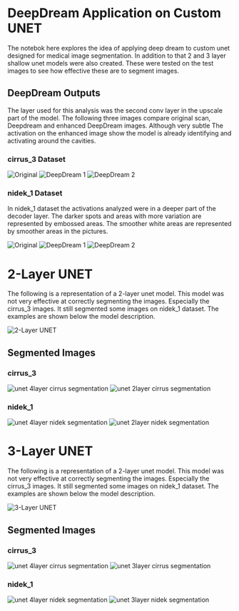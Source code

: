 # DeepDream Application on Custom UNET

The notebok here explores the idea of applying deep dream to custom unet designed for medical image segmentation.
In addition to that 2 and 3 layer shallow unet models were also created. These were tested on the test images to see how effective these are to segment images.

## DeepDream Outputs

The layer used for this analysis was the second conv layer in the upscale part of the model.
The following three images compare original scan, Deepdream and enhanced DeepDream images. Although very subtle The activation on the enhanced image show the model is already identifying and activating around the cavities.

### cirrus_3 Dataset
![Original](https://github.com/taimur1871/unet_deepdream/blob/main/images/original_resized_cirrus3.png)
![DeepDream 1](https://github.com/taimur1871/unet_deepdream/blob/main/images/deepdream_1.png)
![DeepDream 2](https://github.com/taimur1871/unet_deepdream/blob/main/images/deepdream_2.png)

### nidek_1 Dataset

In nidek_1 dataset the activations analyzed were in a deeper part of the decoder layer. The darker spots and areas with more variation are represented by embossed areas. The smoother white areas are represented by smoother areas in the pictures.

![Original](https://github.com/taimur1871/unet_deepdream/blob/main/images/original_resized_ndk.png)
![DeepDream 1](https://github.com/taimur1871/unet_deepdream/blob/main/images/deepdream_1_ndk.png)
![DeepDream 2](https://github.com/taimur1871/unet_deepdream/blob/main/images/deepdream_2_ndk.png)

# 2-Layer UNET

The following is a representation of a 2-layer unet model. This model was not very effective at correctly segmenting the images. Especially the cirrus_3 images. It still segmented some images on nidek_1 dataset. The examples are shown below the model description.

![2-Layer UNET](https://github.com/taimur1871/unet_deepdream/blob/main/model_architecture/unet_2layer.png)

## Segmented Images
### cirrus_3

![unet 4layer cirrus segmentation]()
![unet 2layer cirrus segmentation]()

### nidek_1

![unet 4layer nidek segmentation]()
![unet 2layer nidek segmentation]()

# 3-Layer UNET

The following is a representation of a 2-layer unet model. This model was not very effective at correctly segmenting the images. Especially the cirrus_3 images. It still segmented some images on nidek_1 dataset. The examples are shown below the model description.

![3-Layer UNET]()

## Segmented Images
### cirrus_3

![unet 4layer cirrus segmentation]()
![unet 3layer cirrus segmentation]()

### nidek_1

![unet 4layer nidek segmentation]()
![unet 3layer nidek segmentation]()
